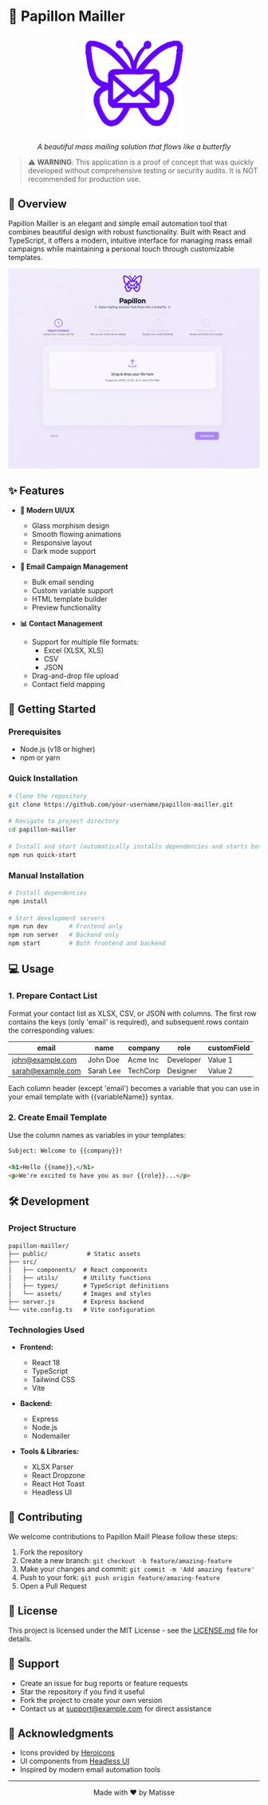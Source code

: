 # 🦋 Papillon Mailler

<div align="center">
  <img src="public/logo.png" alt="Papillon Mailler Logo" width="200"/>
  <p><em>A beautiful mass mailing solution that flows like a butterfly</em></p>
</div>

> ⚠️ **WARNING**: This application is a proof of concept that was quickly developed without comprehensive testing or security audits. It is NOT recommended for production use.

## 🌟 Overview

Papillon Mailler is an elegant and simple email automation tool that combines beautiful design with robust functionality. Built with React and TypeScript, it offers a modern, intuitive interface for managing mass email campaigns while maintaining a personal touch through customizable templates.

  <img src="screenshot.png" alt="App preview"/>

## ✨ Features

- **🎨 Modern UI/UX**
  - Glass morphism design
  - Smooth flowing animations
  - Responsive layout
  - Dark mode support

- **📧 Email Campaign Management**
  - Bulk email sending
  - Custom variable support
  - HTML template builder
  - Preview functionality

- **📊 Contact Management**
  - Support for multiple file formats:
    - Excel (XLSX, XLS)
    - CSV
    - JSON
  - Drag-and-drop file upload
  - Contact field mapping

## 🚀 Getting Started

### Prerequisites

- Node.js (v18 or higher)
- npm or yarn

### Quick Installation

```bash
# Clone the repository
git clone https://github.com/your-username/papillon-mailler.git

# Navigate to project directory
cd papillon-mailler

# Install and start (automatically installs dependencies and starts both servers)
npm run quick-start
```

### Manual Installation

```bash
# Install dependencies
npm install

# Start development servers
npm run dev      # Frontend only
npm run server   # Backend only
npm start        # Both frontend and backend
```

## 💻 Usage

### 1. Prepare Contact List

Format your contact list as XLSX, CSV, or JSON with columns. The first row contains the keys (only 'email' is required), and subsequent rows contain the corresponding values:

| email             | name      | company   | role       | customField |
|------------------|-----------|-----------|------------|-------------|
| john@example.com | John Doe  | Acme Inc  | Developer  | Value 1     |
| sarah@example.com| Sarah Lee | TechCorp  | Designer   | Value 2     |

Each column header (except 'email') becomes a variable that you can use in your email template with {{variableName}} syntax.

### 2. Create Email Template

Use the column names as variables in your templates:

```html
Subject: Welcome to {{company}}!

<h1>Hello {{name}},</h1>
<p>We're excited to have you as our {{role}}...</p>
```

## 🛠️ Development

### Project Structure

```
papillon-mailler/
├── public/           # Static assets
├── src/
│   ├── components/  # React components
│   ├── utils/       # Utility functions
│   ├── types/       # TypeScript definitions
│   └── assets/      # Images and styles
├── server.js        # Express backend
└── vite.config.ts   # Vite configuration
```

### Technologies Used

- **Frontend:**
  - React 18
  - TypeScript
  - Tailwind CSS
  - Vite

- **Backend:**
  - Express
  - Node.js
  - Nodemailer

- **Tools & Libraries:**
  - XLSX Parser
  - React Dropzone
  - React Hot Toast
  - Headless UI

## 🤝 Contributing

We welcome contributions to Papillon Mail! Please follow these steps:

1. Fork the repository
2. Create a new branch: `git checkout -b feature/amazing-feature`
3. Make your changes and commit: `git commit -m 'Add amazing feature'`
4. Push to your fork: `git push origin feature/amazing-feature`
5. Open a Pull Request

## 📝 License

This project is licensed under the MIT License - see the [LICENSE.md](LICENSE.md) file for details.

## 💬 Support

- Create an issue for bug reports or feature requests
- Star the repository if you find it useful
- Fork the project to create your own version
- Contact us at support@example.com for direct assistance

## 🙏 Acknowledgments

- Icons provided by [Heroicons](https://heroicons.com)
- UI components from [Headless UI](https://headlessui.dev)
- Inspired by modern email automation tools

---

<div align="center">
  <p>Made with ❤️ by Matisse</p>
</div>
